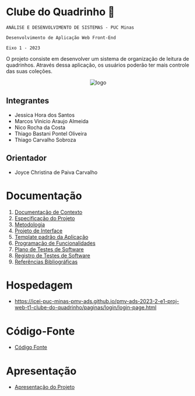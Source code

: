 # Clube do Quadrinho 📖

`ANÁLISE E DESENVOLVIMENTO DE SISTEMAS - PUC Minas`

`Desenvolvimento de Aplicação Web Front-End`

`Eixo 1 - 2023`

O projeto consiste em desenvolver um sistema de organização de leitura de quadrinhos. Através dessa aplicação, os usuários poderão ter mais controle das suas coleções.

<div align="center">
    <img src="https://github.com/ICEI-PUC-Minas-PMV-ADS/pmv-ads-2023-2-e1-proj-web-t1-clube-do-quadrinho/assets/99574248/62f44f08-ebaa-4fc1-ac11-2bb4a9fa0149" alt="logo">
</div>

## Integrantes

- Jessica Hora dos Santos
- Marcos Vinicio Araujo Almeida
- Nico Rocha da Costa
- Thiago Bastani Pontel Oliveira
- Thiago Carvalho Sobroza

## Orientador

- Joyce Christina de Paiva Carvalho

# Documentação

<ol>
<li><a href="documentos/01-Documentação de Contexto.md"> Documentação de Contexto</a></li>
<li><a href="documentos/02-Especificação do Projeto.md"> Especificação do Projeto</a></li>
<li><a href="documentos/03-Metodologia.md"> Metodologia</a></li>
<li><a href="documentos/04-Projeto de Interface.md"> Projeto de Interface</a></li>
<li><a href="documentos/05-Template padrão da Aplicação.md"> Template padrão da Aplicação</a></li>
<li><a href="documentos/06-Programação de Funcionalidades.md"> Programação de Funcionalidades</a></li>
<li><a href="documentos/07-Plano de Testes de Software.md"> Plano de Testes de Software</a></li>
<li><a href="documentos/08-Registro de Testes de Software.md"> Registro de Testes de Software</a></li>
<li><a href="documentos/09-Referências.md"> Referências Bibliográficas</a></li>
</ol>

# Hospedagem

- https://icei-puc-minas-pmv-ads.github.io/pmv-ads-2023-2-e1-proj-web-t1-clube-do-quadrinho/paginas/login/login-page.html

# Código-Fonte

- <a href="codigo-fonte/README.md">Código Fonte</a>

# Apresentação

- <a href="apresentacao/README.md">Apresentação do Projeto</a>
